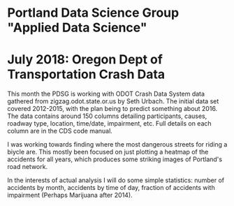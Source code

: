 # Portland Data Science Group "Applied Data Science"
# July 2018: Oregon Dept of Transportation Crash Data

This month the PDSG is working with ODOT Crash Data System data gathered from zigzag.odot.state.or.us by Seth Urbach.
The initial data set covered 2012-2015, with the plan being to predict something about 2016.
The data contains around 150 columns detailing participants,
causes, roadway type, location, time/date, impairment, etc.
Full details on each column are in the CDS code manual.

I was working towards finding where the most dangerous streets for riding a biycle are. 
This mostly been focused on just plotting a heatmap of the accidents for all years, which 
produces some striking images of Portland's road network.

In the interests of actual analysis I will do some simple statistics: number of accidents
by month, accidents by time of day, fraction of accidents with impairment (Perhaps Marijuana after 2014).


